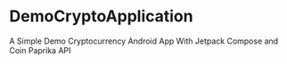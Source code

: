 # DemoCryptoApplication
A Simple Demo Cryptocurrency Android App With Jetpack Compose and Coin Paprika API 
